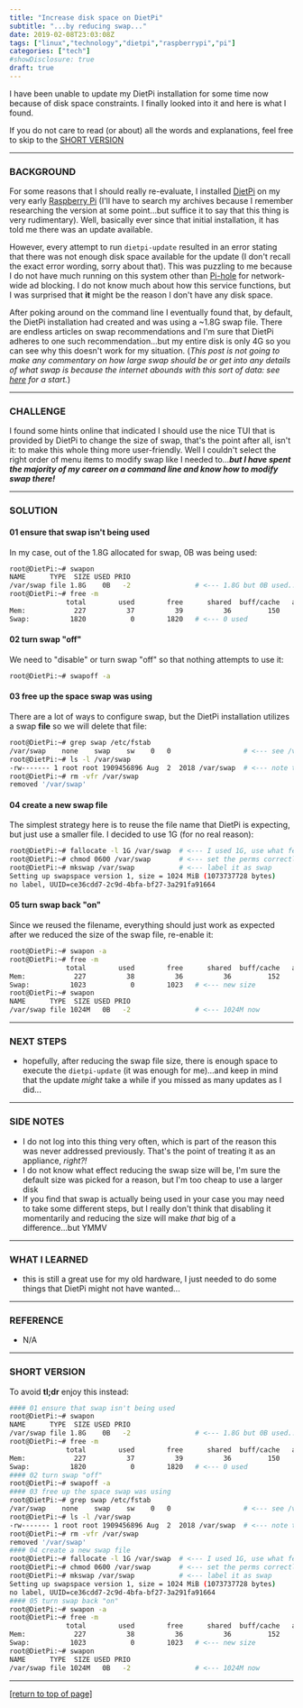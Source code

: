 ```yaml
---
title: "Increase disk space on DietPi"
subtitle: "...by reducing swap..."
date: 2019-02-08T23:03:08Z
tags: ["linux","technology","dietpi","raspberrypi","pi"]
categories: ["tech"]
#showDisclosure: true
draft: true
---
```


I have been unable to update my DietPi installation for some time now because of
disk space constraints.  I finally looked into it and here is what I
found.<!--more-->

If you do not care to read (or about) all the words and explanations, feel free
to skip to the [SHORT VERSION](#tldr)

---

### BACKGROUND

For some reasons that I should really re-evaluate, I installed
[DietPi](https://dietpi.com) on my very early
[Raspberry Pi](https://www.raspberrypi.org) (I'll have to search my archives
because I remember researching the version at some point...but suffice it to say
that this thing is very rudimentary).  Well, basically ever since that initial
installation, it has told me there was an update available.

However, every attempt to run `dietpi-update` resulted in an error stating that
there was not enough disk space available for the update (I don't recall the
exact error wording, sorry about that).  This was puzzling to me because I do
not have much running on this system other than [Pi-hole](https://pi-hole.net)
for network-wide ad blocking.  I do not know much about how this service
functions, but I was surprised that **it** might be the reason I don't have any
disk space.

After poking around on the command line I eventually found that, by default, the
DietPi installation had created and was using a ~1.8G swap file.  There are
endless articles on swap recommendations and I'm sure that DietPi adheres to one
such recommendation...but my entire disk is only 4G so you can see why this
doesn't work for my situation.  (*This post is not going to make any commentary
on how large swap should be or get into any details of what swap is because the
internet abounds with this sort of data: see
[here](https://opensource.com/article/18/9/swap-space-linux-systems) for a
start.*)

---

### CHALLENGE

I found some hints online that indicated I should use the nice TUI that is
provided by DietPi to change the size of swap, that's the point after all, isn't
it: to make this whole thing more user-friendly.  Well I couldn't select the
right order of menu items to modify swap like I needed to...***but I have spent
the majority of my career on a command line and know how to modify swap
there!***

---

### SOLUTION

#### 01 ensure that swap isn't being used

In my case, out of the 1.8G allocated for swap, 0B was being used:

~~~bash
root@DietPi:~# swapon
NAME      TYPE  SIZE USED PRIO
/var/swap file 1.8G    0B   -2                # <--- 1.8G but 0B used...
root@DietPi:~# free -m
              total        used        free      shared  buff/cache   available
Mem:            227          37          39          36         150          89
Swap:          1820           0        1820   # <--- 0 used
~~~

#### 02 turn swap "off"

We need to "disable" or turn swap "off" so that nothing attempts to use it:

~~~bash
root@DietPi:~# swapoff -a
~~~

#### 03 free up the space swap was using

There are a lot of ways to configure swap, but the DietPi installation utilizes
a swap **file** so we will delete that file:

~~~bash
root@DietPi:~# grep swap /etc/fstab
/var/swap    none    swap    sw    0   0                  # <--- see /var/swap
root@DietPi:~# ls -l /var/swap
-rw------- 1 root root 1909456896 Aug  2  2018 /var/swap  # <--- note the size
root@DietPi:~# rm -vfr /var/swap 
removed '/var/swap'
~~~

#### 04 create a new swap file

The simplest strategy here is to reuse the file name that DietPi is expecting,
but just use a smaller file.  I decided to use 1G (for no real reason):

~~~bash
root@DietPi:~# fallocate -l 1G /var/swap  # <--- I used 1G, use what feels right
root@DietPi:~# chmod 0600 /var/swap       # <--- set the perms correctly
root@DietPi:~# mkswap /var/swap           # <--- label it as swap
Setting up swapspace version 1, size = 1024 MiB (1073737728 bytes)
no label, UUID=ce36cdd7-2c9d-4bfa-bf27-3a291fa91664
~~~

#### 05 turn swap back "on"

Since we reused the filename, everything should just work as expected after we
reduced the size of the swap file, re-enable it:

~~~bash
root@DietPi:~# swapon -a
root@DietPi:~# free -m
              total        used        free      shared  buff/cache   available
Mem:            227          38          36          36         152          88
Swap:          1023           0        1023   # <--- new size
root@DietPi:~# swapon
NAME      TYPE  SIZE USED PRIO
/var/swap file 1024M   0B   -2                # <--- 1024M now
~~~

---

### NEXT STEPS

* hopefully, after reducing the swap file size, there is enough space to execute
  the `dietpi-update` (it was enough for me)...and keep in mind that the update
  *might* take a while if you missed as many updates as I did...

---

### SIDE NOTES

* I do not log into this thing very often, which is part of the reason this was
  never addressed previously.  That's the point of treating it as an appliance,
  *right?!*
* I do not know what effect reducing the swap size will be, I'm sure the default
  size was picked for a reason, but I'm too cheap to use a larger disk
* If you find that swap is actually being used in your case you may need to
  take some different steps, but I really don't think that disabling it
  momentarily and reducing the size will make *that* big of a difference...but
  YMMV

---

### WHAT I LEARNED

* this is still a great use for my old hardware, I just needed to do some things
  that DietPi might not have wanted...

---

### REFERENCE

<div id="tldr"></div>

* N/A

---

### SHORT VERSION

To avoid **tl;dr** enjoy this instead:

~~~bash
#### 01 ensure that swap isn't being used
root@DietPi:~# swapon
NAME      TYPE  SIZE USED PRIO
/var/swap file 1.8G    0B   -2                # <--- 1.8G but 0B used...
root@DietPi:~# free -m
              total        used        free      shared  buff/cache   available
Mem:            227          37          39          36         150          89
Swap:          1820           0        1820   # <--- 0 used
#### 02 turn swap "off"
root@DietPi:~# swapoff -a
#### 03 free up the space swap was using
root@DietPi:~# grep swap /etc/fstab
/var/swap    none    swap    sw    0   0                  # <--- see /var/swap
root@DietPi:~# ls -l /var/swap
-rw------- 1 root root 1909456896 Aug  2  2018 /var/swap  # <--- note the size
root@DietPi:~# rm -vfr /var/swap 
removed '/var/swap'
#### 04 create a new swap file
root@DietPi:~# fallocate -l 1G /var/swap  # <--- I used 1G, use what feels right
root@DietPi:~# chmod 0600 /var/swap       # <--- set the perms correctly
root@DietPi:~# mkswap /var/swap           # <--- label it as swap
Setting up swapspace version 1, size = 1024 MiB (1073737728 bytes)
no label, UUID=ce36cdd7-2c9d-4bfa-bf27-3a291fa91664
#### 05 turn swap back "on"
root@DietPi:~# swapon -a
root@DietPi:~# free -m
              total        used        free      shared  buff/cache   available
Mem:            227          38          36          36         152          88
Swap:          1023           0        1023   # <--- new size
root@DietPi:~# swapon
NAME      TYPE  SIZE USED PRIO
/var/swap file 1024M   0B   -2                # <--- 1024M now
~~~

---

[[return to top of page]](#)
